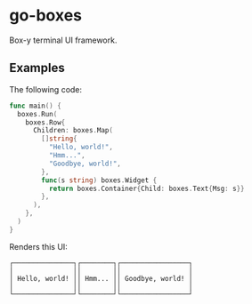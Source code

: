 # go-boxes

Box-y terminal UI framework.

## Examples

The following code:

```go
func main() {
  boxes.Run(
    boxes.Row{
      Children: boxes.Map(
        []string{
          "Hello, world!",
          "Hmm...",
          "Goodbye, world!",
        },
        func(s string) boxes.Widget {
          return boxes.Container{Child: boxes.Text{Msg: s}}
        },
      ),
    },
  )
}
```

Renders this UI:

```
┌───────────────┐┌────────┐┌─────────────────┐
│               ││        ││                 │
│ Hello, world! ││ Hmm... ││ Goodbye, world! │
│               ││        ││                 │
└───────────────┘└────────┘└─────────────────┘
```
